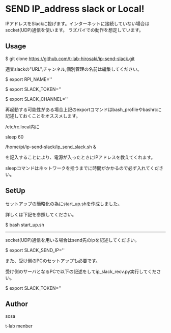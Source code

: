 SEND IP_address slack or Local!
====

IPアドレスをSlackに投げます。インターネットに接続していない場合はsocket(UDP)通信を使います。
ラズパイでの動作を想定しています。

## Usage
$ git clone https://github.com/t-lab-hirosaki/ip-send-slack.git

適宜slackの"URL",チャンネル,個別管理の名前は編集してください。

$ export RPI_NAME=''

$ export SLACK_TOKEN=''

$ export SLACK_CHANNEL=''

再起動する可能性がある場合上記のexportコマンドはbash_profileやbashrcに記述しておくことをオススメします。


/etc/rc.local内に

sleep 60

/home/pi/ip-send-slack/ip_send_slack.sh &

を記入することにより、電源が入ったときにIPアドレスを教えてくれます。

sleepコマンドはネットワークを拾うまでに時間がかかるので必ず入れてください。

## SetUp

セットアップの簡略化の為にstart_up.shを作成しました。

詳しくは下記を参照してください。

$ bash start_up.sh




-------------------------------------------------

socket(UDP)通信を用いる場合はsend先のipを記述してください。

$ export SLACK_SEND_IP=''

また、受け側のPCのセットアップも必要です。

受け側のサーバとなるPCで以下の記述をしてip_slack_recv.py実行してください。

$ export SLACK_TOKEN=''

## Author

sosa

t-lab menber
